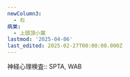 ```yaml
---
newColumn3:
  - 右
病巣:
  - 上頭頂小葉
lastmod: '2025-04-06'
last_edited: 2025-02-27T00:00:00.000Z
---
```


神経心理検査:: SPTA, WAB
